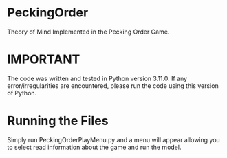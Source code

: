 # PeckingOrder
Theory of Mind Implemented in the Pecking Order Game.

# IMPORTANT
The code was written and tested in Python version 3.11.0. If any error/irregularities are encountered, please run the code using this version of Python.

# Running the Files
Simply run PeckingOrderPlayMenu.py and a menu will appear allowing you to select read information about the game and run the model.
